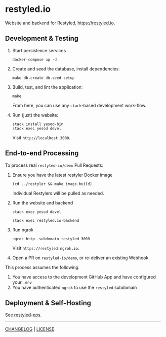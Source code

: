 # restyled.io

Website and backend for Restyled, https://restyled.io.

## Development & Testing

1. Start persistence services

   ```console
   docker-compose up -d
   ```

1. Create and seed the database, install dependencies:

   ```console
   make db.create db.seed setup
   ```

1. Build, test, and lint the application:

   ```console
   make
   ```

   From here, you can use any `stack`-based development work-flow.

1. Run (just) the website:

   ```console
   stack install yesod-bin
   stack exec yesod devel
   ```

   Visit `http://localhost:3000`.

## End-to-end Processing

To process real `restyled-io/demo` Pull Requests:

1. Ensure you have the latest restyler Docker image

   ```console
   (cd ../restyler && make image.build)
   ```

   Individual Restylers will be pulled as needed.

1. Run the website and backend

   ```console
   stack exec yesod devel
   ```

   ```console
   stack exec restyled.io-backend
   ```

1. Run ngrok

   ```console
   ngrok http -subdomain restyled 3000
   ```

   Visit `https://restyled.ngrok.io`.

1. Open a PR on `restyled-io/demo`, or re-deliver an existing Webhook.

This process assumes the following:

1. You have access to the development GitHub App and have configured your `.env`
1. You have authenticated `ngrok` to use the `restyled` subdomain

## Deployment & Self-Hosting

See [restyled-ops](https://github.com/restyled-io/ops).

---

[CHANGELOG](./CHANGELOG.md) | [LICENSE](./LICENSE)
